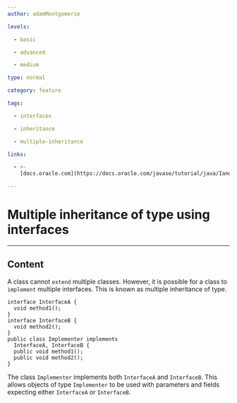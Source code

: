 ```yaml
---
author: adamMontgomerie

levels:

  - basic

  - advanced

  - medium

type: normal

category: feature

tags:

  - interfaces

  - inheritance

  - multiple-inheritance

links:

  - >-
    [docs.oracle.com](https://docs.oracle.com/javase/tutorial/java/IandI/multipleinheritance.html){website}

---
```

# Multiple inheritance of type using interfaces

---
## Content

A class cannot `extend` multiple classes. However, it is possible for a class to `implement` multiple interfaces. This is known as multiple inheritance of type. 
```
interface InterfaceA {
  void method1();
}
interface InterfaceB {
  void method2();
}
public class Implementer implements 
  InterfaceA, InterfaceB {
  public void method1();
  public void method2();
}
```
The class `Implementer` implements both `InterfaceA` and `InterfaceB`. This allows objects of type `Implementer` to be used with parameters and fields expecting either `InterfaceA` or `InterfaceB`.
 

